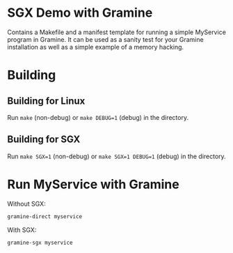 # SGX Demo with Gramine

Contains a Makefile and a manifest template for running a simple
MyService program in Gramine. It can be used as a sanity test for your
Gramine installation as well as a simple example of a memory hacking.

# Building

## Building for Linux

Run `make` (non-debug) or `make DEBUG=1` (debug) in the directory.

## Building for SGX

Run `make SGX=1` (non-debug) or `make SGX=1 DEBUG=1` (debug) in the directory.

# Run MyService with Gramine

Without SGX:
```sh
gramine-direct myservice
```

With SGX:
```sh
gramine-sgx myservice
```
